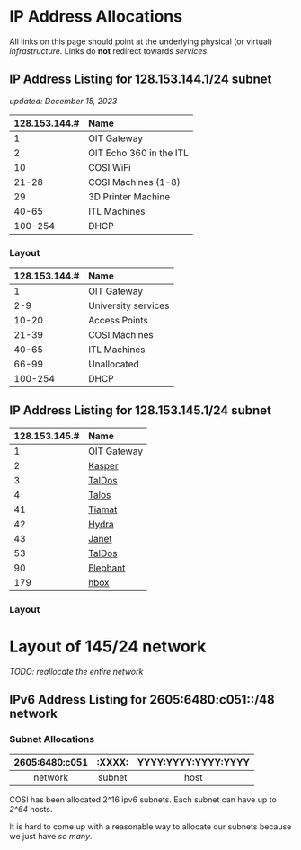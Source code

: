 # IP Address Allocations

All links on this page should point at the underlying physical (or virtual) _infrastructure_. Links do **not** redirect towards _services_.

## IP Address Listing for 128.153.144.1/24 subnet

_updated: December 15, 2023_

| 128.153.144.# | Name |
| :--- | :---
| 1 | OIT Gateway |
| 2 | OIT Echo 360 in the ITL |
| 10 | COSI WiFi |
| 21-28	| COSI Machines (1-8) |
| 29 | 3D Printer Machine |
| 40-65 | ITL Machines |
| 100-254 | DHCP |

### Layout

| 128.153.144.# | Name |
| :--- | :---
| 1 | OIT Gateway |
| 2-9 | University services |
| 10-20 | Access Points |
| 21-39 | COSI Machines |
| 40-65 | ITL Machines  |
| 66-99	| Unallocated   |
| 100-254 | DHCP |

## IP Address Listing for 128.153.145.1/24 subnet

| 128.153.145.# | Name |
| :--- | :---
| 1 | OIT Gateway |
| 2 | [Kasper](../servers/kasper.md) |
| 3 | [TalDos](../servers/taldos.md) |
| 4 | [Talos](../servers/talos.md) |
| 41 | [Tiamat](../servers/tiamat.md) |
| 42 | [Hydra](../servers/hydra.md) |
| 43 | [Janet](../servers/janet.md) |
| 53 | [TalDos](../servers/taldos.md) |
| 90 | [Elephant](../servers/elephant.md) |
| 179 | [hbox](../servers/hbox.md) |


### Layout

# Layout of 145/24 network

_TODO: reallocate the entire network_

## IPv6 Address Listing for 2605:6480:c051::/48 network

### Subnet Allocations

| 2605:6480:c051 | :XXXX: | YYYY:YYYY:YYYY:YYYY |
| :-:            | :-:  | :-: |
| network        | subnet | host |

COSI has been allocated 2^16 ipv6 subnets. Each subnet can have up to _2^64_ hosts. 

It is hard to come up with a reasonable way to allocate our subnets because we just have _so many_. 
